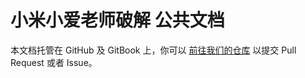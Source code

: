 # 小米小爱老师破解 公共文档

本文档托管在 GitHub 及 GitBook 上，你可以 [前往我们的仓库](https://github.com/CrackMiDrAiTeam/docs) 以提交 Pull Request 或者 Issue。
